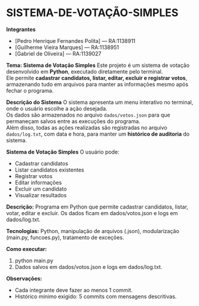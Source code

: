 ﻿# SISTEMA-DE-VOTAÇÃO-SIMPLES

**Integrantes**
- [Pedro Henrique Fernandes Polita] — RA:1138911
- [Guilherme Vieira Marques] — RA:1138951
- [Gabriel de Oliveira] — RA:1139027

**Tema: Sistema de Votação Simples**
Este projeto é um sistema de votação desenvolvido em **Python**, executado diretamente pelo terminal.  
Ele permite **cadastrar candidatos, listar, editar, excluir e registrar votos**, armazenando tudo em arquivos para manter as informações mesmo após fechar o programa.

**Descrição do Sistema**
O sistema apresenta um menu interativo no terminal, onde o usuário escolhe a ação desejada.  
Os dados são armazenados no arquivo `dados/votos.json` para que permaneçam salvos entre as execuções do programa.  
Além disso, todas as ações realizadas são registradas no arquivo `dados/log.txt`, com data e hora, para manter um **histórico de auditoria** do sistema.

**Sistema de Votação Simples**
O usuário pode:
- Cadastrar candidatos
- Listar candidatos existentes
- Registrar votos
- Editar informações
- Excluir um candidato
- Visualizar resultados

**Descrição:** Programa em Python que permite cadastrar candidatos, listar, votar, editar e excluir. Os dados ficam em dados/votos.json e logs em dados/log.txt.

**Tecnologias:** Python, manipulação de arquivos (.json), modularização (main.py, funcoes.py), tratamento de exceções.

**Como executar:**
1. python main.py
2. Dados salvos em dados/votos.json e logs em dados/log.txt.

**Observações:**
- Cada integrante deve fazer ao menos 1 commit.
- Histórico mínimo exigido: 5 commits com mensagens descritivas.
